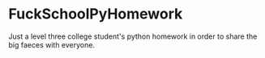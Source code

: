 # FuckSchoolPyHomework
Just a level three college student's python homework 
in order to share the big faeces with everyone.
